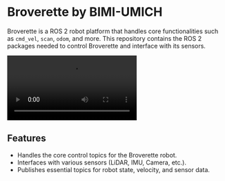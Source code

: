 # Broverette by BIMI-UMICH

Broverette is a ROS 2 robot platform that handles core functionalities such as `cmd_vel`, `scan`, `odom`, and more. This repository contains the ROS 2 packages needed to control Broverette and interface with its sensors.


<video controls>
  <source src="assets/Broverette_Robot_Platform.mp4" type="video/mp4">
  Your browser does not support the video tag.
</video>



## Features

* Handles the core control topics for the Broverette robot.
* Interfaces with various sensors (LiDAR, IMU, Camera, etc.).
* Publishes essential topics for robot state, velocity, and sensor data.
